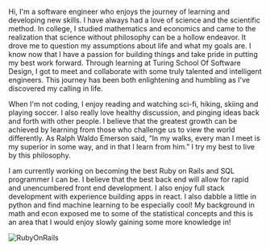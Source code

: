 Hi, I'm a software engineer who enjoys the journey of learning and developing new skills. I have always had a love of science and the scientific method. In college, I studied mathematics and economics and came to the realization that science without philosophy can be a hollow endeavor. It drove me to question my assumptions about life and what my goals are. I know now that I have a passion for building things and take pride in putting my best work forward. Through learning at Turing School Of Software Design, I got to meet and collaborate with some truly talented and intelligent engineers. This journey has been both enlightening and humbling as I've discovered my calling in life. 

When I'm not coding, I enjoy reading and watching sci-fi, hiking, skiing and playing soccer. I also really love healthy discussion, and pinging ideas back and forth with other people. I believe that the greatest growth can be achieved by learning from those who challenge us to view the world differently. As Ralph Waldo Emerson said, “In my walks, every man I meet is my superior in some way, and in that I learn from him.” I try my best to live by this philosophy. 

I am currently working on becoming the best Ruby on Rails and SQL programmer I can be. I believe that the best back end will allow for rapid and unencumbered front end development. I also enjoy full stack development with experience building apps in react. I also dabble a little in python and find machine learning to be especially cool! My background in math and econ exposed me to some of the statistical concepts and this is an area that I would enjoy slowly gaining some more knowledge in!

![RubyOnRails][rails-badge]
<!-- badges: start -->
[rails-badge]: https://img.shields.io/badge/Ruby%20on%20Rails?&style=for-the-badge&logo=rubyonrails&logoColor=red

[ruby-badge]: https://img.shields.io/badge/ruby-345d3c.svg?&style=for-the-badge&logo=ruby&logoColor=white
[html-badge]: https://img.shields.io/badge/html5-345d3c.svg?&style=for-the-badge&logo=html5&logoColor=white
[css-badge]: https://img.shields.io/badge/css3-345d3c.svg?&style=for-the-badge&logo=css3&logoColor=white
[sql-badge]: https://img.shields.io/badge/SQL-345d3c.svg?style=for-the-badge&logo=SQL&logoColor=white
[active-record-badge]: https://img.shields.io/badge/ActiveRecord-345d3c.svg?&style=for-the-badge&logo=rubyonrails&logoColor=white

[atom-badge]: https://img.shields.io/badge/Atom-345d3c.svg?&style=for-the-badge&logo=atom&logoColor=white
[git-badge]: https://img.shields.io/badge/git-345d3c.svg?&style=for-the-badge&logo=git&logoColor=white
[github-badge]: https://img.shields.io/badge/GitHub-345d3c.svg?&style=for-the-badge&logo=github&logoColor=white
[heroku-badge]: https://img.shields.io/badge/Heroku-345d3c.svg?&style=for-the-badge&logo=heroku&logoColor=white
[hound-badge]: https://img.shields.io/badge/hound-345d3c.svg?&style=for-the-badge&logo=hound&logoColor=white
[postgresql-badge]: https://img.shields.io/badge/PostgreSQL-345d3c.svg?&style=for-the-badge&logo=postgresql&logoColor=white
[postico-badge]: https://img.shields.io/badge/postico-345d3c.svg?&style=for-the-badge&logo=Postico&logoColor=white
[postman-badge]: https://img.shields.io/badge/Postman-345d3c.svg?&style=for-the-badge&logo=postman&logoColor=white
[slack-badge]: https://img.shields.io/badge/Slack-345d3c.svg?&style=for-the-badge&logo=slack&logoColor=white
[travis-ci-badge]: https://img.shields.io/badge/travis--ci-345d3c.svg?&style=for-the-badge&logo=travis&logoColor=white

[bootstrap-badge]: https://img.shields.io/badge/bootstrap-345d3c.svg?&style=for-the-badge&logo=bootstrap&logoColor=white
[capybara-badge]: https://img.shields.io/badge/capybara-345d3c.svg?&style=for-the-badge&logo=rubygems&logoColor=white
[factorybot-badge]: https://img.shields.io/badge/factorybot-345d3c.svg?&style=for-the-badge&logo=rubygems&logoColor=white
[faker-badge]: https://img.shields.io/badge/faker-345d3c.svg?&style=for-the-badge&logo=rubygems&logoColor=white
[faraday-badge]: https://img.shields.io/badge/faraday-345d3c.svg?&style=for-the-badge&logo=rubygems&logoColor=white
[figaro-badge]: https://img.shields.io/badge/figaro-345d3c.svg?&style=for-the-badge&logo=rubygems&logoColor=white
[launchy-badge]: https://img.shields.io/badge/launchy-345d3c.svg?&style=for-the-badge&logo=rubygems&logoColor=white
[orderly-badge]: https://img.shields.io/badge/orderly-345d3c.svg?&style=for-the-badge&logo=rubygems&logoColor=white
[pry-badge]: https://img.shields.io/badge/pry-345d3c.svg?&style=for-the-badge&logo=rubygems&logoColor=white
[rspec-badge]: https://img.shields.io/badge/rspec-345d3c.svg?&style=for-the-badge&logo=rubygems&logoColor=white
[rubocop-badge]: https://img.shields.io/badge/RuboCop-345d3c.svg?&style=for-the-badge&logo=rubygems&logoColor=white
[sass-badge]: https://img.shields.io/badge/Sass-345d3c.svg?&style=for-the-badge&logo=sass&logoColor=white
[shoulda-matchers-badge]: https://img.shields.io/badge/shoulda--matchers-345d3c.svg?&style=for-the-badge&logo=rubygems&logoColor=white
[simplecov-badge]: https://img.shields.io/badge/simplecov-345d3c.svg?&style=for-the-badge&logo=rubygems&logoColor=white
[vcr-badge]: https://img.shields.io/badge/vcr-345d3c.svg?&style=for-the-badge&logo=rubygems&logoColor=white
[webmock-badge]: https://img.shields.io/badge/webmock-345d3c.svg?&style=for-the-badge&logo=rubygems&logoColor=white

[oop-badge]: https://img.shields.io/badge/OOP-345d3c.svg?&style=for-the-badge&logo=OOP&logoColor=white
[tdd-badge]: https://img.shields.io/badge/TDD-345d3c.svg?&style=for-the-badge&logo=TDD&logoColor=white
[mvc-badge]: https://img.shields.io/badge/MVC-345d3c.svg?&style=for-the-badge&logo=MVC&logoColor=white
[rest-badge]: https://img.shields.io/badge/REST-345d3c.svg?&style=for-the-badge&logo=REST&logoColor=white
<!-- badges: end -->
